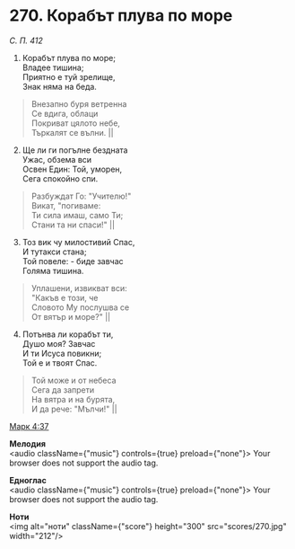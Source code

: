 # 270. Корабът плува по море

_С. П. 412_

1. Корабът плува по море;  
Владее тишина;  
Приятно е туй зрелище,  
Знак няма на беда.  

> Внезапно буря ветренна  
> Се вдига, облаци  
> Покриват цялото небе,  
> Търкалят се вълни. ||

2. Ще ли ги погълне бездната  
Ужас, обзема вси  
Освен Един: Той, уморен,  
Сега спокойно спи.  

> Разбуждат Го: "Учителю!"  
> Викат, "погиваме:  
> Ти сила имаш, само Ти;  
> Стани та ни спаси!" ||

3. Тоз вик чу милостивий Спас,  
И тутакси стана;  
Той повеле: - биде завчас  
Голяма тишина.  

> Уплашени, извикват вси:  
> "Какъв е този, че  
> Словото Му послушва се  
> От вятър и море?" ||

4. Потънва ли корабът ти,  
Душо моя? Завчас  
И ти Исуса повикни;  
Той е и твоят Спас.  

> Той може и от небеса  
> Сега да запрети  
> На вятра и на бурята,  
> И да рече: "Мълчи!" ||

[Марк 4:37](http://biblia.bg/index.php?k=41&g=4&s=37)

**Мелодия**  
<audio className={"music"} controls={true} preload={"none"}>
    <source src="mp3/270.mp3" type="audio/mpeg"/>
    Your browser does not support the audio tag.
</audio>

**Едноглас**  
<audio className={"music"} controls={true} preload={"none"}>
    <source src="transp/270.mp3" type="audio/mpeg"/>
    Your browser does not support the audio tag.
</audio>

**Ноти**  
<img alt="ноти" className={"score"} height="300" src="scores/270.jpg" width="212"/>
